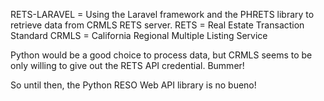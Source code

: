 RETS-LARAVEL = Using the Laravel framework and the PHRETS library to retrieve data from CRMLS RETS server.
RETS = Real Estate Transaction Standard
CRMLS = California Regional Multiple Listing Service

Python would be a good choice to process data, but CRMLS seems to be only willing to give out the RETS API credential. Bummer!

So until then, the Python RESO Web API library is no bueno!

